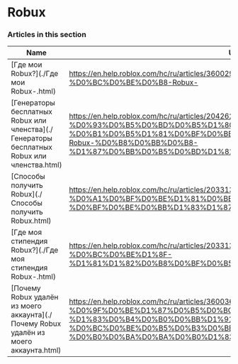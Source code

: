 # Robux  
### Articles in this section
Name|URL
-|-
[Где мои Robux?](./Где мои Robux-.html) |https://en.help.roblox.com/hc/ru/articles/360029481932-%D0%93%D0%B4%D0%B5-%D0%BC%D0%BE%D0%B8-Robux-
[Генераторы бесплатных Robux или членства](./Генераторы бесплатных Robux или членства.html) |https://en.help.roblox.com/hc/ru/articles/204262550-%D0%93%D0%B5%D0%BD%D0%B5%D1%80%D0%B0%D1%82%D0%BE%D1%80%D1%8B-%D0%B1%D0%B5%D1%81%D0%BF%D0%BB%D0%B0%D1%82%D0%BD%D1%8B%D1%85-Robux-%D0%B8%D0%BB%D0%B8-%D1%87%D0%BB%D0%B5%D0%BD%D1%81%D1%82%D0%B2%D0%B0
[Способы получить  Robux](./Способы получить  Robux.html) |https://en.help.roblox.com/hc/ru/articles/203313200-%D0%A1%D0%BF%D0%BE%D1%81%D0%BE%D0%B1%D1%8B-%D0%BF%D0%BE%D0%BB%D1%83%D1%87%D0%B8%D1%82%D1%8C-Robux
[Где моя стипендия Robux?](./Где моя стипендия Robux-.html) |https://en.help.roblox.com/hc/ru/articles/203313160-%D0%93%D0%B4%D0%B5-%D0%BC%D0%BE%D1%8F-%D1%81%D1%82%D0%B8%D0%BF%D0%B5%D0%BD%D0%B4%D0%B8%D1%8F-Robux-
[Почему Robux удалён из моего аккаунта](./Почему Robux удалён из моего аккаунта.html) |https://en.help.roblox.com/hc/ru/articles/360036483772-%D0%9F%D0%BE%D1%87%D0%B5%D0%BC%D1%83-Robux-%D1%83%D0%B4%D0%B0%D0%BB%D1%91%D0%BD-%D0%B8%D0%B7-%D0%BC%D0%BE%D0%B5%D0%B3%D0%BE-%D0%B0%D0%BA%D0%BA%D0%B0%D1%83%D0%BD%D1%82%D0%B0